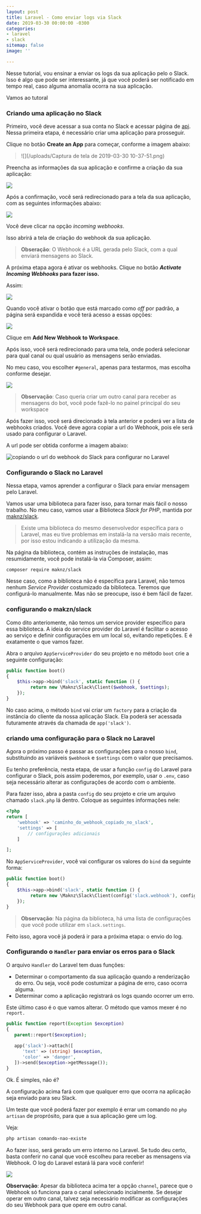 ```yaml
---
layout: post
title: Laravel - Como enviar logs via Slack
date: 2019-03-30 00:00:00 -0300
categories:
- laravel
- slack
sitemap: false
image: ''

---
```

Nesse tutorial, vou ensinar a enviar os logs da sua aplicação pelo o Slack. Isso é algo que pode ser interessante, já que você poderá ser notificado em tempo real, caso alguma anomalía ocorra na sua aplicação.

Vamos ao tutoral

### Criando uma aplicação no Slack

Primeiro, você deve acessar a sua conta no Slack e acessar página de [api](https://api.slack.com/apps). Nessa primeira etapa, é necessário criar uma aplicação para prosseguir.

Clique no botão **Create an App** para começar, conforme a imagem abaixo:

> ![](/uploads/Captura de tela de 2019-03-30 10-37-51.png)

Preencha as informações da sua aplicação e confirme a criação da sua aplicação:

![](/uploads/criar-uma-aplicacao-slack.png)

Após a confirmação, você será redirecionado para a tela da sua aplicação, com as seguintes informações abaixo:

![](/uploads/slack-criar-webhook.png)

Você deve clicar na opção _incoming webhooks_.

Isso abrirá a tela de criação do webhook da sua aplicação.

> **Obseração**: O Webhook é a URL gerada pelo Slack, com a qual enviará mensagens ao Slack.

A próxima etapa agora é ativar os webhooks. Clique no  botão **_Activate Incoming Webhooks_ para fazer isso.**

Assim:

![](/uploads/ativando-webhook.png)

Quando você ativar o botão que está marcado como _off_ por padrão, a página será expandida e você terá acesso a essas opções:

![](/uploads/slack-criando-url-webhook.png)

Clique em **Add New Webhook to Workspace**.

Após isso, você será redirecionado para uma tela, onde poderá selecionar para qual canal ou qual usuário as mensagens serão enviadas.

No meu caso, vou escolher `#general`, apenas para testarmos, mas escolha conforme desejar.

![](/uploads/slack-escolhendo-o-canal-que-bot-vai-enviar-mensagens.png)

> **Observação**: Caso queria criar um outro canal para receber as mensagens do bot, você pode fazê-lo no painel principal do seu workspace

Após fazer isso, você será direcionado à tela anterior e poderá ver a lista de webhooks criados. Você deve agora copiar a url do Webhook, pois ele será usado para configurar o Laravel.

A url pode ser obtida conforme a imagem abaixo:

![copiando o url do webhook do Slack para configurar no Laravel](/uploads/laravel-log-slack-copiando-o-webhook.png)

### Configurando o Slack no Laravel

Nessa etapa, vamos aprender a configurar o Slack para enviar mensagem pelo Laravel.

Vamos usar uma biblioteca para fazer isso, para tornar mais fácil o nosso trabalho.  No meu caso, vamos usar a Biblioteca _Slack for  PHP_, mantida por [maknz/slack](https://github.com/maknz/slack "maknz/slack").

> Existe uma biblioteca do mesmo desenvolvedor específica para o Laravel, mas eu tive problemas em instalá-la na versão mais recente, por isso estou indicando a utilização da mesma.

Na página da biblioteca, contém as instruções de instalação, mas resumidamente, você pode instalá-la via Composer, assim:

    composer require maknz/slack

Nesse caso, como a biblioteca não é específica para Laravel, não temos nenhum _Service Provider_ costumizado da biblioteca. Teremos que configurá-lo manualmente. Mas não se preocupe, isso é bem fácil de fazer.

### configurando o makzn/slack

Como dito anteriomente, não temos um service provider específico para essa biblioteca. A ideia do service provider do Laravel é facilitar o acesso ao serviço e definir configurações em um local só, evitando repetições. E é exatamente o que vamos fazer.

Abra o arquivo `AppServiceProvider` do seu projeto e no método `boot` crie a seguinte configuração:

``` php
public function boot()
{
	$this->app->bind('slack', static function () {
         return new \Maknz\Slack\Client($webhook, $settings);
    });
}
```

No caso acima, o método `bind` vai criar um `factory` para a criação da instância do cliente da nossa aplicação Slack. Ela poderá ser acessada futuramente através da chamada de `app('slack')`.

### criando uma configuração para o Slack no Laravel

Agora o próximo passo é passar as configurações para o nosso `bind`, substituindo as variáveis `$webhook` e `$settings` com o valor que precisamos.

Eu tenho preferência, nesta etapa, de usar a função `config` do Laravel para configurar o Slack, pois assim poderemos, por exemplo, usar o `.env`, caso seja necessário alterar as configurações de acordo com o ambiente.

Para fazer isso, abra a pasta `config` do seu projeto e crie um arquivo chamado `slack.php` lá dentro. Coloque as seguintes informações nele:

```php
<?php
return [
	'webhook' => 'caminho_do_webhook_copiado_no_slack',
    'settings' => [
    	// configurações adicionais
    ]

];
```

No `AppServiceProvider`, você vai configurar os valores do `bind` da seguinte forma:

``` php
public function boot()
{
	$this->app->bind('slack', static function () {
         return new \Maknz\Slack\Client(config('slack.webhook'), config('slack.settings'));
    });
}
```

> **Observação**: Na página da biblioteca, há uma lista de configurações que você pode utilizar em `slack.settings`.

Feito isso, agora você já poderá ir para a próxima etapa: o envio do log.

### Configurando o `Handler` para enviar os erros para o Slack

O arquivo `Handler` do Laravel tem duas funções:

* Determinar o comportamento da sua aplicação quando a renderização do erro. Ou seja, você pode costumizar a página de erro, caso ocorra alguma.
* Determinar como a aplicação registrará os logs quando ocorrer um erro.

Este último caso é o que vamos alterar. O método que vamos mexer é no `report.`

```php
public function report(Exception $exception)
{
   parent::report($exception);
   
   app('slack')->attach([
      'text' => (string) $exception,
      'color' => 'danger',
   ])->send($exception->getMessage());
}
```

Ok. É simples, não é?

A configuração acima fará com que qualquer erro que ocorra na aplicação seja enviado para seu Slack.

Um teste que você poderá fazer por exemplo é errar um comando no `php artisan` de proprósito, para que a sua aplicação gere um log.

Veja:

```bash
php artisan comando-nao-existe
```

Ao fazer isso, será gerado um erro interno no Laravel. Se tudo deu certo, basta conferir no canal que você escolheu para receber as mensagens via Webhook. O log do Laravel estará lá para você conferir!

![](/uploads/laravel-webhook-slack-recebendo-mensagem.png)

**Observação**: Apesar da biblioteca acima ter a opção `channel`, parece que o Webhook só funciona para o canal selecionado incialmente. Se desejar operar em outro canal, talvez seja necessário modificar as configurações do seu Webhook para que opere em outro canal.